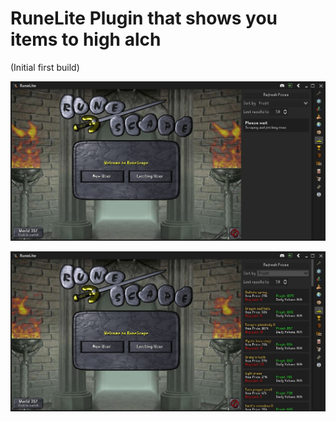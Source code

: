 # RuneLite Plugin that shows you items to high alch
(Initial first build)

![Alt text](screenshots/alchitems_loading.jpg?raw=true "loading")


![Alt text](screenshots/alchitems_items.jpg?raw=true "items")